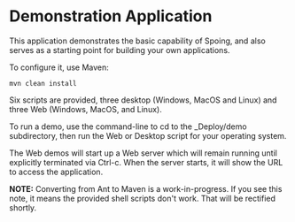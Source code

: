 Demonstration Application
=========================

This application demonstrates the basic capability of Spoing, and also serves as a starting point for building your own applications.

To configure it, use Maven:

	mvn clean install

Six scripts are provided, three desktop (Windows, MacOS and Linux) and three Web (Windows, MacOS, and Linux).

To run a demo, use the command-line to cd to the _Deploy/demo subdirectory, then run the Web or Desktop script for your operating system.

The Web demos will start up a Web server which will remain running until explicitly terminated via Ctrl-c. When the server starts, it will
show the URL to access the application.

**NOTE:** Converting from Ant to Maven is a work-in-progress. If you see this note, it means the provided shell scripts don't work. That will
be rectified shortly.